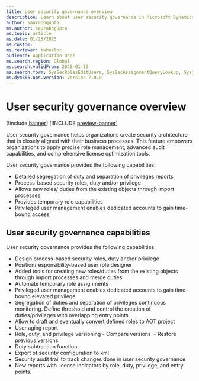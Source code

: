 ```yaml
---
title: User security governance overview 
description: Learn about user security governance in Microsoft Dynamics 365.
author: saurabhgupta
ms.author: saurabhgupta
ms.topic: article
ms.date: 01/25/2025
ms.custom: 
ms.reviewer: twheeloc
audience: Application User
ms.search.region: Global
ms.search.validFrom: 2025-01-20
ms.search.form: SysSecRolesEditUsers, SysSecAssignmentQueryLookup, SysQueryForm, SysSecRoleExcludeUsers
ms.dyn365.ops.version: Version 7.0.0
---
```


# User security governance overview 

[!include [banner](../../../finance/includes/banner.md)]
[!INCLUDE [preview-banner](~/../shared-content/shared/preview-includes/preview-banner.md)]

User security governance helps organizations create security architecture that is closely aligned with their business processes. This feature empowers organizations to apply precise role management, advanced audit capabilities, and comprehensive license optimization tools. 

User security governance provides the following capabilities: 
 - Detailed segregation of duty and separation of privileges reports​
 - Process-based security roles, duty and/or privilege
 - Allows new roles/ duties from the existing objects through import processes​
 - Provides temporary role capabilities​
 - Privileged user management enables dedicated accounts to gain time-bound access​


## User security governance capabilities

User security governance provides the following capabilities: 
 - Design process-based security roles, duty and/or privilege ​
 - Position/responsibility-based user role designer​
 - Added tools for creating new roles/duties from the existing objects through import processes and merge duties ​
 - Automate temporary role assignments​
 - Privileged user management enables dedicated accounts to gain time-bound elevated privilege​
 - Segregation of duties and separation of privileges continuous monitoring. Define threshold and control the creation of duties/privileges with overlapping entry points.  ​
 - Allow to draft and eventually convert defined roles to AOT project​
 - User aging report
 - Role, duty, and privilege versioning​
          - Compare versions ​
          - Restore previous versions​
 - Duty subtraction function ​
 - Export of security configuration to xml​
 - Security audit trail to track changes done in user security governance​
 - New reports with license indicators by role, duty, privilege, and entry points. ​

